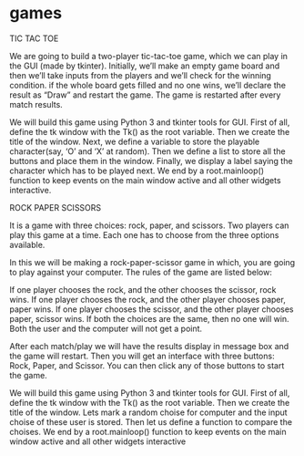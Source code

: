 # games
TIC TAC TOE

We are going to build a two-player tic-tac-toe game, which we can play in the GUI (made by tkinter).
Initially, we’ll make an empty game board and then we’ll take inputs from the players and we’ll check for the winning condition.
if the whole board gets filled and no one wins, we’ll declare the result as “Draw” and restart the game.
The game is restarted after every match results.

We will build this game using Python 3 and tkinter tools for GUI.
First of all, define the tk window with the Tk() as the root variable.
Then we create the title of the window.
Next, we define a variable to store the playable character(say, ‘O’ and ‘X’ at random).
Then we define a list to store all the buttons and place them in the window.
Finally, we display a label saying the character which has to be played next.
We end by a root.mainloop() function to keep events on the main window active and all other widgets interactive.

ROCK PAPER SCISSORS

It is a game with three choices: rock, paper, and scissors. Two players can play this game at a time. Each one has to choose from the three options available.

In this we will be making a rock-paper-scissor game in which, you are going to play against your computer. The rules of the game are listed below:

If one player chooses the rock, and the other chooses the scissor, rock wins.
If one player chooses the rock, and the other player chooses paper, paper wins.
If one player chooses the scissor, and the other player chooses paper, scissor wins.
If both the choices are the same, then no one will win. Both the user and the computer will not get a point.

After each match/play we will have the results display in message box and the game will restart.
Then you will get an interface with three buttons: Rock, Paper, and Scissor. You can then click any of those buttons to start the game.

We will build this game using Python 3 and tkinter tools for GUI.
First of all, define the tk window with the Tk() as the root variable.
Then we create the title of the window.
Lets mark a random choise for computer and the input choise of these user is stored.
Then let us define a function to compare the choises.
We end by a root.mainloop() function to keep events on the main window active and all other widgets interactive
